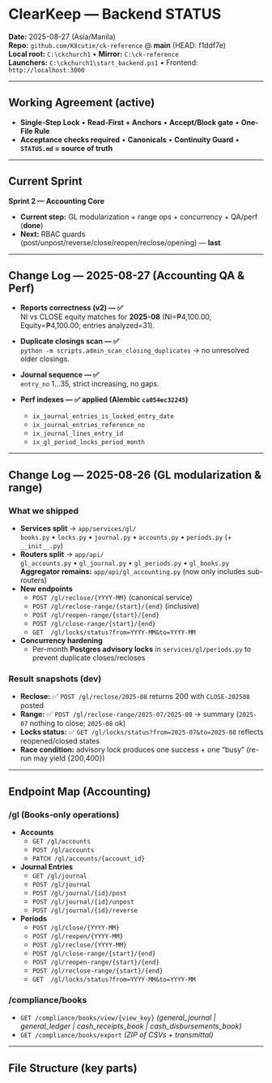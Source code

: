 # ClearKeep — Backend STATUS

**Date:** 2025-08-27 (Asia/Manila)  
**Repo:** `github.com/K8cutie/ck-reference` @ **main** (HEAD: f1ddf7e)  
**Local root:** `C:\ckchurch1`  •  **Mirror:** `C:\ck-reference`  
**Launchers:** `C:\ckchurch1\start_backend.ps1`  •  Frontend: `http://localhost:3000`

---

## Working Agreement (active)
- **Single-Step Lock** • **Read-First + Anchors** • **Accept/Block gate** • **One-File Rule**  
- **Acceptance checks required** • **Canonicals** • **Continuity Guard** • **`STATUS.md` = source of truth**

---

## Current Sprint
**Sprint 2 — Accounting Core**

- **Current step:** GL modularization + range ops + concurrency + QA/perf (**done**)  
- **Next:** RBAC guards (post/unpost/reverse/close/reopen/reclose/opening) — **last**

---

## Change Log — 2025-08-27 (Accounting QA & Perf)

- **Reports correctness (v2) — ✅**  
  NI vs CLOSE equity matches for **2025-08** (NI=₱4,100.00, Equity=₱4,100.00; entries analyzed=31).

- **Duplicate closings scan — ✅**  
  `python -m scripts.admin_scan_closing_duplicates` → no unresolved older closings.

- **Journal sequence — ✅**  
  `entry_no` 1…35, strict increasing, no gaps.

- **Perf indexes — ✅ applied (Alembic `ca054ec32245`)**  
  - `ix_journal_entries_is_locked_entry_date`  
  - `ix_journal_entries_reference_no`  
  - `ix_journal_lines_entry_id`  
  - `ix_gl_period_locks_period_month`

---

## Change Log — 2025-08-26 (GL modularization & range)

### What we shipped
- **Services split** → `app/services/gl/`  
  `books.py` • `locks.py` • `journal.py` • `accounts.py` • `periods.py` (+ `__init__.py`)
- **Routers split** → `app/api/`  
  `gl_accounts.py` • `gl_journal.py` • `gl_periods.py` • `gl_books.py`  
  **Aggregator remains:** `app/api/gl_accounting.py` (now only includes sub-routers)
- **New endpoints**
  - `POST /gl/reclose/{YYYY-MM}` (canonical service)
  - `POST /gl/reclose-range/{start}/{end}` (inclusive)
  - `POST /gl/reopen-range/{start}/{end}`
  - `POST /gl/close-range/{start}/{end}`
  - `GET  /gl/locks/status?from=YYYY-MM&to=YYYY-MM`
- **Concurrency hardening**
  - Per-month **Postgres advisory locks** in `services/gl/periods.py` to prevent duplicate closes/recloses

### Result snapshots (dev)
- **Reclose:** ✅ `POST /gl/reclose/2025-08` returns 200 with `CLOSE-202508` posted
- **Range:** ✅ `POST /gl/reclose-range/2025-07/2025-08` → summary (`2025-07` nothing to close; `2025-08` ok)
- **Locks status:** ✅ `GET /gl/locks/status?from=2025-07&to=2025-08` reflects reopened/closed states
- **Race condition:** advisory lock produces one success + one “busy” (re-run may yield {200,400})

---

## Endpoint Map (Accounting)

### /gl (Books-only operations)
- **Accounts**
  - `GET /gl/accounts`
  - `POST /gl/accounts`
  - `PATCH /gl/accounts/{account_id}`
- **Journal Entries**
  - `GET /gl/journal`
  - `POST /gl/journal`
  - `POST /gl/journal/{id}/post`
  - `POST /gl/journal/{id}/unpost`
  - `POST /gl/journal/{id}/reverse`
- **Periods**
  - `POST /gl/close/{YYYY-MM}`
  - `POST /gl/reopen/{YYYY-MM}`
  - `POST /gl/reclose/{YYYY-MM}`
  - `POST /gl/close-range/{start}/{end}`
  - `POST /gl/reopen-range/{start}/{end}`
  - `POST /gl/reclose-range/{start}/{end}`
  - `GET  /gl/locks/status?from=YYYY-MM&to=YYYY-MM`

### /compliance/books
- `GET /compliance/books/view/{view_key}` *(general_journal | general_ledger | cash_receipts_book | cash_disbursements_book)*
- `GET /compliance/books/export` *(ZIP of CSVs + transmittal)*

---

## File Structure (key parts)

